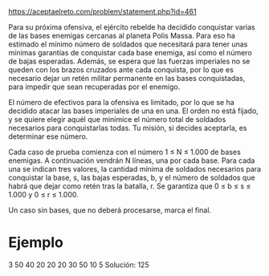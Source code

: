https://aceptaelreto.com/problem/statement.php?id=461

Para su próxima ofensiva, el ejército rebelde ha decidido conquistar varias de las bases enemigas cercanas al planeta Polis Massa. Para eso ha estimado el mínimo número de soldados que necesitará para tener unas mínimas garantías de conquistar cada base enemiga, así como el número de bajas esperadas. Además, se espera que las fuerzas imperiales no se queden con los brazos cruzados ante cada conquista, por lo que es necesario dejar un retén militar permanente en las bases conquistadas, para impedir que sean recuperadas por el enemigo.

El número de efectivos para la ofensiva es limitado, por lo que se ha decidido atacar las bases imperiales de una en una. El orden no está fijado, y se quiere elegir aquél que minimice el número total de soldados necesarios para conquistarlas todas. Tu misión, si decides aceptarla, es determinar ese número.

Cada caso de prueba comienza con el número 1 ≤ N ≤ 1.000 de bases enemigas. A continuación vendrán N líneas, una por cada base. Para cada una se indican tres valores, la cantidad mínima de soldados necesarios para conquistar la base, s, las bajas esperadas, b, y el número de soldados que habrá que dejar como retén tras la batalla, r. Se garantiza que 0 ≤ b ≤ s ≤ 1.000 y 0 ≤ r ≤ 1.000.

Un caso sin bases, que no deberá procesarse, marca el final.

# Ejemplo
3
50 40 20
20 20 30
50 10 5
Solución: 125
